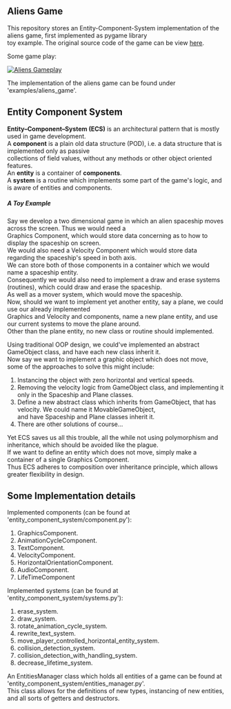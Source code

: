 ## Aliens Game
This repository stores an Entity-Component-System implementation of the aliens game, first implemented as pygame library  
toy example. The original source code of the game can be view [here](https://github.com/xamox/pygame/blob/master/examples/aliens.py).  
  
Some game play:  
  
[![Aliens Gameplay](https://i.imgur.com/Z7Z2t2k.png)](https://streamable.com/iye6w)

The implementation of the aliens game can be found under 'examples/aliens_game'.

## Entity Component System
**Entity–Component–System (ECS)** is an architectural pattern that is mostly used in game development.  
A **component** is a plain old data structure (POD), i.e. a data structure that is implemented only as passive  
collections of field values, without any methods or other object oriented features.  
An **entity** is a container of  **components**.  
A **system** is a routine which implements some part of the game's logic, and is aware of entities and components.  

##### A Toy Example
Say we develop a two dimensional game in which an alien spaceship moves across the screen. Thus we would need a  
Graphics Component, which would store data concerning as to how to display the spaceship on screen.  
We would also need a Velocity Component which would store data regarding the spaceship's speed in both axis.  
We can store both of those components in a container which we would name a spaceship entity.  
Consequently we would also need to implement a draw and erase systems (routines), which could draw and erase the spaceship.  
As well as a mover system, which would move the spaceship.  
Now, should we want to implement yet another entity, say a plane, we could use our already implemented  
Graphics and Velocity and components, name a new plane entity, and use our current systems to move the plane around.  
Other than the plane entity, no new class or routine should implemented.
  
Using traditional OOP design, we could've implemented an abstract GameObject class, and have each new class inherit it.    
Now say we want to implement a graphic object which does not move, some of the approaches to solve this might include:
1. Instancing the object with zero horizontal and vertical speeds.
2. Removing the velocity logic from GameObject class, and implementing it only in the Spaceship and Plane classes.
3. Define a new abstract class which inherits from GameObject, that has velocity. We could name it MovableGameObject,  
and have Spaceship and Plane classes inherit it.
4. There are other solutions of course...
 
Yet ECS saves us all this trouble, all the while not using polymorphism and inheritance, which should be avoided like the plague.  
If we want to define an entity which does not move, simply make a container of a single Graphics Component.  
Thus ECS adheres to composition over inheritance principle, which allows greater flexibility in design.  

## Some Implementation details
Implemented components (can be found at 'entity_component_system/component.py'):  
1. GraphicsComponent.
2. AnimationCycleComponent.
3. TextComponent.
4. VelocityComponent.
5. HorizontalOrientationComponent.
6. AudioComponent.
7. LifeTimeComponent

Implemented systems (can be found at 'entity_component_system/systems.py'):  
1. erase_system.
2. draw_system.
3. rotate_animation_cycle_system.
4. rewrite_text_system.
5. move_player_controlled_horizontal_entity_system.
6. collision_detection_system.
7. collision_detection_with_handling_system.
8. decrease_lifetime_system.  

An EntitiesManager class which holds all entities of a game can be found at 'entity_component_system/entities_manager.py'.     
This class allows for the definitions of new types, instancing of new entities, and all sorts of getters and destructors.